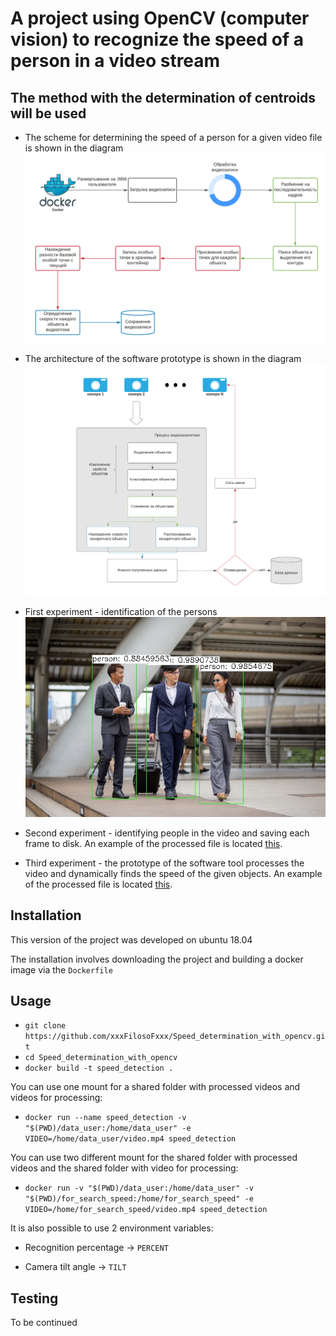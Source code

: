 # A project using OpenCV (computer vision) to recognize the speed of a person in a video stream

## The method with the determination of centroids will be used

- The scheme for determining the speed of a person for a given video file is shown in the diagram
![Image alt](Scheme_for_determining_the_speed_of_a_person_for_a_given_video_file.png)

- The architecture of the software prototype is shown in the diagram
![Image alt](Software_prototype_architecture.png)

- First experiment - identification of the persons
![Image alt](tests_video_detection/first_detection.jpg)

- Second experiment - identifying people in the video and saving each frame to disk.
An example of the processed file is located [this](tests_video_detection/test_frames.avi).

- Third experiment - the prototype of the software tool processes the video and dynamically
finds the speed of the given objects. 
An example of the processed file is located [this](tests_video_detection/output.avi).

## Installation

This version of the project was developed on ubuntu 18.04

The installation involves downloading the project and building a docker image via the ```Dockerfile```

## Usage

- ```git clone https://github.com/xxxFilosoFxxx/Speed_determination_with_opencv.git```
- ```cd Speed_determination_with_opencv```
- ```docker build -t speed_detection .```

You can use one mount for a shared folder with processed videos and videos for processing:

- ```docker run --name speed_detection -v "$(PWD)/data_user:/home/data_user" -e VIDEO=/home/data_user/video.mp4 speed_detection```

You can use two different mount for the shared folder with processed videos 
and the shared folder with video for processing:

- ```docker run -v "$(PWD)/data_user:/home/data_user" -v "$(PWD)/for_search_speed:/home/for_search_speed" -e VIDEO=/home/for_search_speed/video.mp4 speed_detection```

It is also possible to use 2 environment variables:
 
- Recognition percentage -> ```PERCENT```

- Camera tilt angle -> ```TILT```

## Testing

To be continued 
